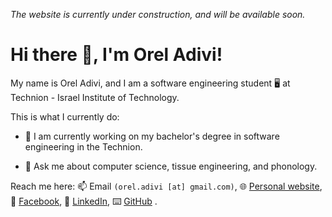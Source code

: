 _The website is currently under construction, and will be available soon._

# Hi there 👋, I'm Orel Adivi!
My name is Orel Adivi, and I am a software engineering student 🖥️ at Technion - Israel Institute of Technology.<!-- This is my CV 📄, in [English]() and in [Hebrew]().-->

This is what I currently do:
- 🌱 I am currently working on my bachelor's degree in software engineering in the Technion.
<!-- - 🔭 I am currently a teaching assistant at the "Introduction to Computer Science" course (for computer science & electrical engineering students), in the Technion.-->
- 💬 Ask me about computer science, tissue engineering, and phonology.

Reach me here: 📫 Email `(orel.adivi [at] gmail.com)`, 🌐 [Personal website](https://orel-adivi.github.io/), 📖 [Facebook](https://www.facebook.com/orel.adivi/), <!--🖼️ [Instagram](), -->💼 [LinkedIn](https://www.linkedin.com/in/orel-adivi/), ⌨️ [GitHub](https://github.com/orel-adivi) .
